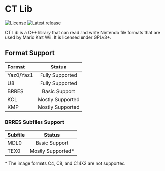 # CT Lib

[![License](https://img.shields.io/github/license/narahiero/CTLib)](https://github.com/narahiero/CTLib/blob/master/License.txt)
[![Latest release](https://img.shields.io/github/v/release/narahiero/CTLib?include_prereleases)](https://github.com/narahiero/CTLib/releases)

CT Lib is a C++ library that can read and write Nintendo file formats that are
used by Mario Kart Wii. It is licensed under GPLv3+.

## Format Support

| **Format**      | **Status**         |
|:--------------- |:------------------:|
| Yaz0/Yaz1       | Fully Supported    |
| U8              | Fully Supported    |
| BRRES           | Basic Support      |
| KCL             | Mostly Supported   |
| KMP             | Mostly Supported   |

### BRRES Subfiles Support

| **Subfile**     | **Status**         |
|:--------------- |:------------------:|
| MDL0            | Basic Support      |
| TEX0            | Mostly Supported\* |

\* The image formats C4, C8, and C14X2 are not supported.
